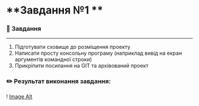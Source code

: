 # **Завдання №1 **

### :scroll: **Завдання**
___
1. Підготувати сховище до розміщення проекту
2. Написати просту консольну програму (наприклад вивід на екран аргументів командної строки)
3. Прикріпити посилання на GIT та архівований проект


### :pencil2: **Результат виконання завдання:**
! [Image Alt](https://github.com//DmytroLiutyi/Practice-OOP/blob/main/PracticeLiutyi/zavd1/РезультатЗавд2.png)
